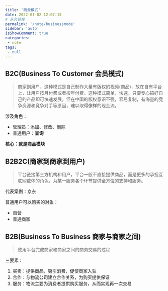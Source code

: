 ```yaml
---
title: '商业模式'
date: 2022-01-02 12:07:15
# 永久链接
permalink: '/note/businessmode'
sidebar: 'auto'
isShowComment: true
categories:
 - note
tags:
 - null
---
```




## B2C(Business To Customer 会员模式)

>   商家到用户，这种模式是自己制作大量有版权的视频(商品)，放在自有平台上，让用户按月付费或者按年付费。这种模式简单，快速，只要专心搞好自己的产品即可快速发展，但在中国的版权意识不强，容易复制，有海量的竞争资源和竞争对手等原因，难以取得像样的现金流。

涉及角色：

-   管理员：添加、修改、删除
-   普通用户：**查询**



**核心：就是商品模块**





## B2B2C(商家到商家到用户)

>   平台链接第三方机构和用户，平台一般不直接提供商品，而是更多的承担互联网载体的角色，为某一服务各个环节提供全方位的支持和服务。

代表案例：京东

普通用户可以购买的对象：

-   自营
-   普通商家



## B2B(Business To Business 商家与商家之间)

>   使用平台完成商家和商家之间的商务交易的过程

三要素：

1.   买卖：提供商品，吸引消费，促使商家入驻
2.   合作：与物流公司建立合作关系，为购买提供保证
3.   服务：物流主要为消费者提供购买服务，从而实现再一次交易